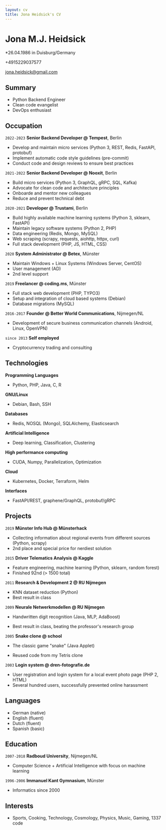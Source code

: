 ```yaml
---
layout: cv
title: Jona Heidsick's CV
---
```

# Jona M.J. Heidsick 

\*26.04.1986 in Duisburg/Germany

+4915229037577

jona.heidsick@gmail.com

## Summary

- Python Backend Engineer
- Clean code evangelist
- DevOps enthusiast

<!--
<div id="webaddress">
<a href="jona.heidsick@gmail.com">jona.heidsick@gmail.com</a>
</div>
-->


## Occupation

`2022-2023`
__Senior Backend Developer @ Tempest__, Berlin

- Develop and maintain micro services (Python 3, REST, Redis, FastAPI, protobuf)
- Implement automatic code style guidelines (pre-commit)
- Conduct code and design reviews to ensure best practices

`2021-2022`
__Senior Backend Developer @ Nooxit__, Berlin

- Build micro services (Python 3, GraphQL, gRPC, SQL, Kafka)
- Advocate for clean code and architecture principles
- Onboarde and mentor new colleagues
- Reduce and prevent technical debt

`2020-2021` 
__Developer @ Trustami__, Berlin

- Build highly available machine learning systems (Python 3, sklearn, FastAPI)
- Maintain legacy software systems (Python 2, PHP)
- Data engineering (Redis, Mongo, MySQL)
- Web scraping (scrapy, requests, aiohttp, httpx, curl)
- Full stack development (PHP, JS, HTML, CSS)

`2020`
__System Administrator @ Betex__, Münster

- Maintain Windows + Linux Systems (Windows Server, CentOS)
- User management (AD)
- 2nd level support

`2019`
__Freelancer @ coding.ms__, Münster

- Full stack web development (PHP, TYPO3)
- Setup and integration of cloud based systems (Debian)
- Database migrations (MySQL)

`2016-2017`
__Founder @ Better World Communications__, Nijmegen/NL
- Development of secure business communication channels (Android, Linux, OpenVPN)

`since 2013`
__Self employed__
- Cryptocurrency trading and consulting


## Technologies

__Programming Languages__
- Python, PHP, Java, C, R

__GNU/Linux__
- Debian, Bash, SSH

__Databases__
- Redis, NOSQL (Mongo), SQLAlchemy, Elasticsearch

__Artificial Intelligence__
- Deep learning, Classification, Clustering

__High performance computing__
- CUDA, Numpy, Parallelization, Optimization

__Cloud__
- Kubernetes, Docker, Terraform, Helm

__Interfaces__
- FastAPI/REST, graphene/GraphQL, protobuf/gRPC


## Projects

`2019`
__Münster Info Hub @ Münsterhack__
- Collecting information about regional events from different sources (Python, scrapy)
- 2nd place and special price for nerdiest solution

`2015`
__Driver Telematics Analysis @ Kaggle__
- Feature engineering, machine learning (Python, sklearn, random forest)
- Finished 92nd (> 1500 total)
<!-- - setup a server with jupyterhub to enable team members -->

`2011`
__Research & Development 2 @ RU Nijmegen__
- KNN dataset reduction (Python)
- Best result in class

`2009`
__Neurale Netwerkmodellen @ RU Nijmegen__
- Handwritten digit recognition (Java, MLP, AdaBoost)
<!-- - Implementation of a Multi Layer Perceptron (MLP) + AdaBoost for MLP -->
- Best result in class, beating the professor's research group

`2005`
__Snake clone @ school__
- The classic game "snake" (Java Applet)
<!-- - Implemented as a Java Applet -->
- Reused code from my Tetris clone

<!--
`2004`
__Tetris clone @ school__
- Implemented as a Java Applet
-->

`2003`
__Login system @ dren-fotografie.de__
- User registration and login system for a local event photo page (PHP 2, HTML)
- Several hundred users, successfully prevented online harassment



## Languages

- German (native)
- English (fluent)
- Dutch (fluent)
- Spanish (basic)


## Education

`2007-2018`
__Radboud University__, Nijmegen/NL
- Computer Science + Artificial Intelligence with focus on machine learning

`1996-2006`
__Immanuel Kant Gymnasium__, Münster
- Informatics since 2000


## Interests

- Sports, Cooking, Technology, Cosmology, Physics, Music, Gaming, 1337 code

<!-- ### Footer

Last updated: April 2022 -->


